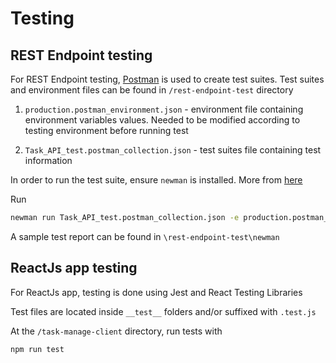 # Testing

## REST Endpoint testing

For REST Endpoint testing, [Postman](https://www.postman.com/) is used to create test suites. Test suites and environment files can be found in `/rest-endpoint-test` directory

1. `production.postman_environment.json` - environment file containing environment variables values. Needed to be modified according to testing environment before running test

2. `Task_API_test.postman_collection.json` - test suites file containing test information

In order to run the test suite, ensure `newman` is installed. More from [here](https://www.npmjs.com/package/newman)

Run

```bash
newman run Task_API_test.postman_collection.json -e production.postman_environment.json
```

A sample test report can be found in `\rest-endpoint-test\newman`
   
## ReactJs app testing

For ReactJs app, testing is done using Jest and React Testing Libraries

Test files are located inside `__test__` folders and/or suffixed with `.test.js`

At the `/task-manage-client` directory, run tests with

```bash
npm run test
```
